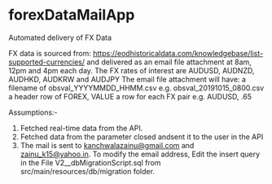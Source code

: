 # forexDataMailApp
Automated delivery of FX Data

FX data is sourced from:
https://eodhistoricaldata.com/knowledgebase/list-supported-currencies/
and delivered as an email file attachment at 8am, 12pm and 4pm each day.
The FX rates of interest are AUDUSD, AUDNZD, AUDHKD, AUDKRW and AUDJPY
The email file attachment will have:
a filename of obsval_YYYYMMDD_HHMM.csv e.g. obsval_20191015_0800.csv
a header row of FOREX, VALUE
a row for each FX pair e.g. AUDUSD, .65

Assumptions:-
1. Fetched real-time data from the API.
2. Fetched data from the parameter closed andsent it to the user in the API
2. The mail is sent to kanchwalazainu@gmail.com and zainu_k15@yahoo.in. To modify the email address, Edit the insert query in the File V2__dbMigrationScript.sql from src/main/resources/db/migration folder.
